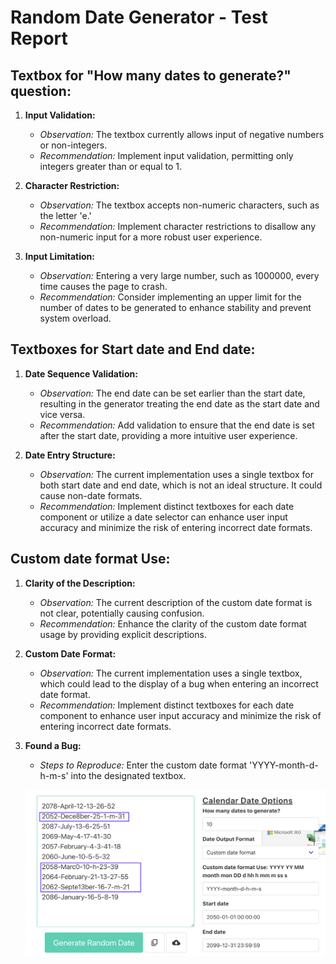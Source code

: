# Random Date Generator - Test Report

## Textbox for "How many dates to generate?" question:

1. **Input Validation:**
    - *Observation:* The textbox currently allows input of negative numbers or non-integers.
    - *Recommendation:* Implement input validation, permitting only integers greater than or equal to 1.


2. **Character Restriction:**
    - *Observation:* The textbox accepts non-numeric characters, such as the letter 'e.'
    - *Recommendation:* Implement character restrictions to disallow any non-numeric input for a more robust user experience.


3. **Input Limitation:**
    - *Observation:* Entering a very large number, such as 1000000, every time causes the page to crash.
    - *Recommendation:* Consider implementing an upper limit for the number of dates to be generated to enhance stability and prevent system overload.


## Textboxes for Start date and End date:

1. **Date Sequence Validation:**
    - *Observation:* The end date can be set earlier than the start date, resulting in the generator treating the end date as the start date and vice versa.
    - *Recommendation:* Add validation to ensure that the end date is set after the start date, providing a more intuitive user experience.


2. **Date Entry Structure:**
    - *Observation:* The current implementation uses a single textbox for both start date and end date, which is not an ideal structure. It could cause non-date formats.
    - *Recommendation:* Implement distinct textboxes for each date component or utilize a date selector can enhance user input accuracy and minimize the risk of entering incorrect date formats.


## Custom date format Use:

1. **Clarity of the Description:**
   - *Observation:* The current description of the custom date format is not clear, potentially causing confusion.
   - *Recommendation:* Enhance the clarity of the custom date format usage by providing explicit descriptions.


2. **Custom Date Format:**
   - *Observation:* The current implementation uses a single textbox, which could lead to the display of a bug when entering an incorrect date format.
   - *Recommendation:* Implement distinct textboxes for each date component to enhance user input accuracy and minimize the risk of entering incorrect date formats.


3. **Found a Bug:**

   - *Steps to Reproduce:* Enter the custom date format 'YYYY-month-d-h-m-s' into the designated textbox.


   ![](src/test/resources/bug1.png)






